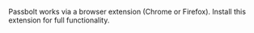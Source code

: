 Passbolt works via a browser extension (Chrome or Firefox). Install this extension for full functionality.
